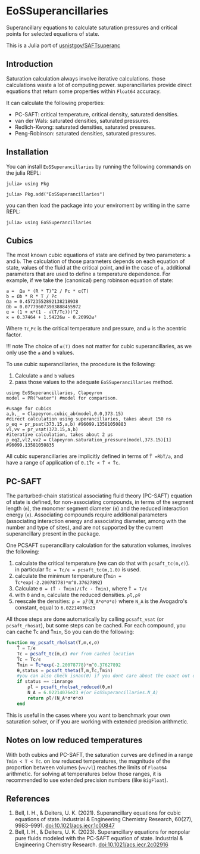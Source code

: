 # EoSSuperancillaries

Superancillary equations to calculate saturation pressures and critical points for selected equations of state.

This is a Julia port of [usnistgov/SAFTsuperanc](https://github.com/usnistgov/SAFTsuperanc)

## Introduction

Saturation calculation always involve iterative calculations. those calculations waste a lot of computing power. superancillaries provide direct equations that return some properties within `Float64` accuracy.

It can calculate the following properties:

- PC-SAFT: critical temperature, critical density, saturated densities.
- van der Wals: saturated densities, saturated pressures.
- Redlich-Kwong: saturated densities, saturated pressures.
- Peng-Robinson: saturated densities, saturated pressures.

## Installation

You can install `EoSSuperancillaries` by running the following commands on the julia REPL:

```
julia> using Pkg

julia> Pkg.add("EoSSuperancillaries")
```

you can then load the package into your enviroment by writing in the same REPL:
```
julia> using EoSSuperancillaries
```
## Cubics

The most known cubic equations of state are defined by two parameters: `a` and `b`. The calculation of those parameters depends on each equation of state, values of the fluid at the critical point, and in the case of `a`, additional parameters that are used to define a temperature dependence. For example, if we take the (canonical) peng robinson equation of state:

```
a =  Ωa * (R * T)^2 / Pc * α(T)
b = Ωb * R * T / Pc
Ωa = 0.45723552892138218938
Ωb = 0.077796073903888455972
α = (1 + κ*(1 - √(T/Tc)))^2
κ = 0.37464 + 1.54226ω - 0.26992ω²
```

Where `Tc`,`Pc` is the critical temperature and pressure, and `ω` is the acentric factor. 

!!! note
    The choice of `α(T)` does not matter for cubic superancillaries, as we only use the `a` and `b` values. 

To use cubic superancillaries, the procedure is the following:
1. Calculate `a` and `b` values
2. pass those values to the adequate `EoSSuperancillaries` method.

```
using EoSSuperancillaries, Clapeyron
model = PR("water") #model for comparison.

#usage for cubics
a,b,_ = Clapeyron.cubic_ab(model,0.0,373.15)
#direct calculation using superancillaries, takes about 150 ns
p_eq = pr_psat(373.15,a,b) #96099.13581050883 
vl,vv = pr_vsat(373.15,a,b)
#iterative calculation, takes about 2 μs
p_eq2,vl2,vv2 = Clapeyron.saturation_pressure(model,373.15)[1] #96099.13581050835
```
All cubic superancillaries are implicitly defined in terms of `T̃ =RbT/a`, and have a range of application of `0.1T̃c < T̃ < T̃c`.

## PC-SAFT

The parturbed-chain statistical associating fluid theory (PC-SAFT) equation of state is defined, for non-associating compounds, in terms of the segment length (`m`), the monomer segment diameter (`σ`) and the reduced interaction energy (`ϵ`). Associating compounds require additional parameters (associating interaction energy and associating diameter, among with the number and type of sites), and are not supported by the current superancillary present in the package.

One PCSAFT superancillary calculation for the saturation volumes, involves the following:
1. calculate the critical temperature (we can do that with `pcsaft_tc(m,ϵ)`). in particular `T̃c = Tc/ϵ = pcsaft_tc(m,1.0)` is used. 
2. calculate the minimum temperature (`T̃min = T̃c*exp(-2.20078778)*m^0.37627892`)
3. Calculate `Θ = (T̃ - T̃min)/(T̃c - T̃min)`, where `T̃ = T/ϵ`
4. with `Θ` and `m`, calculate the reduced densities. `ρ̃l,ρ̃v`
5. reescale the densities: `ρ = ρ̃/(N_A*σ*σ*σ)` where `N_A` is the Avogadro's constant, equal to `6.02214076e23`

All those steps are done automatically by calling `pcsaft_vsat` (or `pcsaft_rhosat`), but some steps can be cached. For each compound, you can cache `T̃c` and `T̃min`, So you can do the following:

```julia
function my_pcsaft_rholsat(T,m,ϵ,σ)
    T̃ = T/ϵ
    Tc = pcsaft_tc(m,ϵ) #or from cached location
    T̃c = Tc/ϵ
    T̃min = T̃c*exp(-2.20078778)*m^0.37627892
    θ,status = pcsaft_theta(T̃,m,T̃c,T̃min)
    #you can also check isnan(θ) if you dont care about the exact out of range condition
    if status == :inrange
        ρ̃l = pcsaft_rholsat_reduced(θ,m)
        N_A = 6.02214076e23 #(or EoSSuperancillaries.N_A)
        return ρ̃l/(N_A*σ*σ*σ)
    end
```

This is useful in the cases where you want to benchmark your own saturation solver, or if you are working with extended precision arithmetic.

## Notes on low reduced temperatures

With both cubics and PC-SAFT, the saturation curves are defined in a range `Tmin < T < Tc`. on low reduced temperatures, the magnitude of the proportion between volumes (`vv/vl`) reaches the limits of `Float64` arithmetic. for solving at temperatures below those ranges, it is recommended to use extended precision numbers (like `BigFloat`).

## References
1. Bell, I. H., & Deiters, U. K. (2021). Superancillary equations for cubic equations of state. Industrial & Engineering Chemistry Research, 60(27), 9983–9991. [doi:10.1021/acs.iecr.1c00847](https://doi.org/10.1021/acs.iecr.1c00847)
2. Bell, I. H., & Deiters, U. K. (2023). Superancillary equations for nonpolar pure fluids modeled with the PC-SAFT equation of state. Industrial & Engineering Chemistry Research. [doi:10.1021/acs.iecr.2c02916](https://doi.org/10.1021/acs.iecr.2c02916)